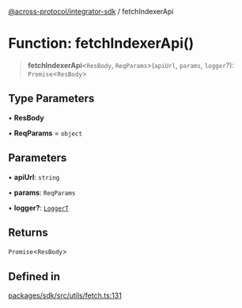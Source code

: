 [@across-protocol/integrator-sdk](../README.md) / fetchIndexerApi

# Function: fetchIndexerApi()

> **fetchIndexerApi**\<`ResBody`, `ReqParams`\>(`apiUrl`, `params`, `logger`?): `Promise`\<`ResBody`\>

## Type Parameters

• **ResBody**

• **ReqParams** = `object`

## Parameters

• **apiUrl**: `string`

• **params**: `ReqParams`

• **logger?**: [`LoggerT`](../type-aliases/LoggerT.md)

## Returns

`Promise`\<`ResBody`\>

## Defined in

[packages/sdk/src/utils/fetch.ts:131](https://github.com/across-protocol/toolkit/blob/0408e9d38e7f5e4687131c33ea4b58d12a946b0d/packages/sdk/src/utils/fetch.ts#L131)
